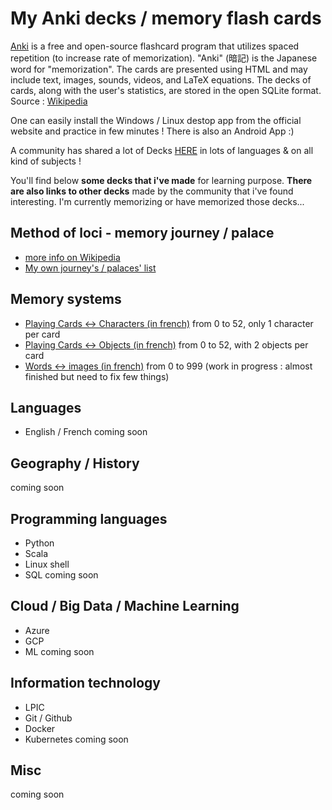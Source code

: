 # My Anki decks / memory flash cards


[Anki](https://apps.ankiweb.net/) is a free and open-source flashcard program that utilizes spaced repetition (to increase rate of memorization). "Anki" (暗記) is the Japanese word for "memorization". The cards are presented using HTML and may include text, images, sounds, videos, and LaTeX equations. The decks of cards, along with the user's statistics, are stored in the open SQLite format. Source : [Wikipedia](https://en.wikipedia.org/wiki/Anki_(software))

One can easily install the Windows / Linux destop app from the official website and practice in few minutes ! There is also an Android App :)

A community has shared a lot of Decks [HERE](https://ankiweb.net/decks/) in lots of languages & on all kind of subjects !

You'll find below __some decks that i've made__ for learning purpose. __There are also links to other decks__ made by the community that i've found interesting. I'm currently memorizing or have memorized those decks...

## Method of loci - memory journey / palace
- [more info on Wikipedia](https://en.wikipedia.org/wiki/Method_of_loci)
- [My own journey's / palaces' list]() 

## Memory systems
- [Playing Cards <-> Characters (in french)]() from 0 to 52, only 1 character per card
- [Playing Cards <-> Objects (in french)]() from 0 to 52, with 2 objects per card
- [Words <-> images (in french)](https://github.com/obrunet/Anki_decks_-_memory_cards/blob/master/00.Memory%20systems/System%20words%20_-_%20images.apkg) from 0 to 999 (work in progress : almost finished but need to fix few things)

## Languages
- English / French
coming soon

## Geography / History
coming soon

## Programming languages
 - Python
 - Scala
 - Linux shell
 - SQL
 coming soon
 
 ## Cloud / Big Data / Machine Learning
- Azure
- GCP
- ML
coming soon
 
 ## Information technology
- LPIC
- Git / Github
- Docker
- Kubernetes
coming soon

## Misc
coming soon


